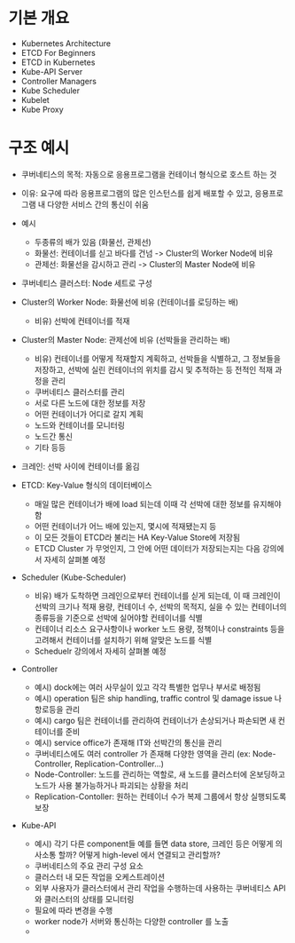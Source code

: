 # 기본 개요
- Kubernetes Architecture
- ETCD For Beginners
- ETCD in Kubernetes
- Kube-API Server
- Controller Managers
- Kube Scheduler
- Kubelet
- Kube Proxy
   
# 구조 예시
- 쿠버네티스의 목적: 자동으로 응용프로그램을 컨테이너 형식으로 호스트 하는 것
- 이유: 요구에 따라 응용프로그램의 많은 인스턴스를 쉽게 배포할 수 있고, 응용프로그램 내 다양한 서비스 간의 통신이 쉬움
- 예시
   - 두종류의 배가 있음 (화물선, 관제선)
   - 화물선: 컨테이너를 싣고 바다를 건넘 -> Cluster의 Worker Node에 비유
   - 관제선: 화물선을 감시하고 관리 -> Cluster의 Master Node에 비유
   
- 쿠버네티스 클러스터: Node 세트로 구성
- Cluster의 Worker Node: 화물선에 비유 (컨테이너를 로딩하는 배)
   - 비유) 선박에 컨테이너를 적재
- Cluster의 Master Node: 관제선에 비유 (선박들을 관리하는 배)
   - 비유) 컨테이너를 어떻게 적재할지 계획하고, 선박들을 식별하고, 그 정보들을 저장하고, 선박에 실린 컨테이너의 위치를 감시 및 추적하는 등 전적인 적재 과정을 관리
   - 쿠버네티스 클러스터를 관리
   - 서로 다른 노드에 대한 정보를 저장
   - 어떤 컨테이너가 어디로 갈지 계획
   - 노드와 컨테이너를 모니터링
   - 노드간 통신
   - 기타 등등
- 크레인: 선박 사이에 컨테이너를 옮김
- ETCD: Key-Value 형식의 데이터베이스
   - 매일 많은 컨테이너가 배에 load 되는데 이때 각 선박에 대한 정보를 유지해야 함
   - 어떤 컨테이너가 어느 배에 있는지, 몇시에 적재됐는지 등
   - 이 모든 것들이 ETCD라 불리는 HA Key-Value Store에 저장됨
   - ETCD Cluster 가 무엇인지, 그 안에 어떤 데이터가 저장되는지는 다음 강의에서 자세히 살펴볼 예정
- Scheduler (Kube-Scheduler)
   - 비유) 배가 도착하면 크레인으로부터 컨테이너를 싣게 되는데, 이 때 크레인이 선박의 크기나 적재 용량, 컨테이너 수, 선박의 목적지, 실을 수 있는 컨테이너의 종류등을 기준으로 선박에 실어야할 컨테이너를 식별
   - 컨테이너 리소스 요구사항이나 worker 노드 용량, 정책이나 constraints 등을 고려해서 컨테이너를 설치하기 위해 알맞은 노드를 식별
   - Scheduelr 강의에서 자세히 살펴볼 예정
- Controller
   - 예시) dock에는 여러 사무실이 있고 각각 특별한 업무나 부서로 배정됨
   - 예시) operation 팀은 ship handling, traffic control 및 damage issue 나 항로등을 관리
   - 예시) cargo 팀은 컨테이너를 관리하여 컨테이너가 손상되거나 파손되면 새 컨테이너를 준비
   - 예시) service office가 존재해 IT와 선박간의 통신을 관리
   - 쿠버네티스에도 여러 controller 가 존재해 다양한 영역을 관리 (ex: Node-Controller, Replication-Controller...)
   - Node-Controller: 노드를 관리하는 역할로, 새 노드를 클러스터에 온보딩하고 노드가 사용 불가능하거나 파괴되는 상황을 처리
   - Replication-Contoller: 원하는 컨테이너 수가 복제 그룹에서 항상 실행되도록 보장
- Kube-API
   - 예시) 각기 다른 component들 예를 들면 data store, 크레인 등은 어떻게 의사소통 할까? 어떻게 high-level 에서 연결되고 관리할까?
   - 쿠버네티스의 주요 관리 구성 요소
   - 클러스터 내 모든 작업을 오케스트레이션
   - 외부 사용자가 클러스터에서 관리 작업을 수행하는데 사용하는 쿠버네티스 API와 클러스터의 상태를 모니터링
   - 필요에 따라 변경을 수행
   - worker node가 서버와 통신하는 다양한 controller 를 노출
   - 
